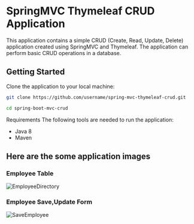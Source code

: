 # SpringMVC Thymeleaf CRUD Application

This application contains a simple CRUD (Create, Read, Update, Delete) application created using SpringMVC and Thymeleaf. The application can perform basic CRUD operations in a database.

## Getting Started

Clone the application to your local machine:

```bash
git clone https://github.com/username/spring-mvc-thymeleaf-crud.git

cd spring-boot-mvc-crud
```
Requirements
The following tools are needed to run the application:

- Java 8 
- Maven

## Here are the some application images 

### Employee Table
![EmployeeDirectory](https://github.com/omrfth23/SpringMVC-CRUD-Thymeleaf-EmployeeDirectory/assets/77546462/4cefe379-ed4c-4a9f-9ea1-c9f58e1ca516)

### Employee Save,Update Form
![SaveEmployee](https://github.com/omrfth23/SpringMVC-CRUD-Thymeleaf-EmployeeDirectory/assets/77546462/0d128322-c3d2-49d9-94b3-13c7b2b291ef)
